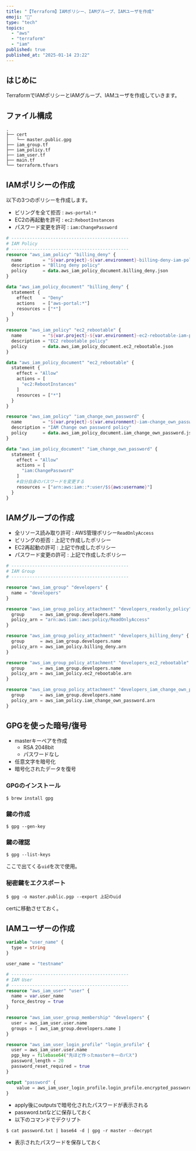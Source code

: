 ```yaml
---
title: "【Terraform】IAMポリシー、IAMグループ、IAMユーザを作成"
emoji: "🌟"
type: "tech"
topics:
  - "aws"
  - "terraform"
  - "iam"
published: true
published_at: "2025-01-14 23:22"
---
```


## はじめに
TerraformでIAMポリシーとIAMグループ、IAMユーザを作成していきます。

## ファイル構成
```
.
├── cert
│   └── master.public.gpg
├── iam_group.tf
├── iam_policy.tf
├── iam_user.tf
├── main.tf
└── terraform.tfvars
```

## IAMポリシーの作成
以下の3つのポリシーを作成します。
- ビリングを全て拒否 : `aws-portal:*`
- EC2の再起動を許可 : `ec2:RebootInstances`
- パスワード変更を許可 : `iam:ChangePassword`
```HCL:iam_policy.tf
# ---------------------------------------------
# IAM Policy
# ---------------------------------------------
resource "aws_iam_policy" "billing_deny" {
  name        = "${var.project}-${var.environment}-billing-deny-iam-policy"
  description = "Blling deny policy"
  policy      = data.aws_iam_policy_document.billing_deny.json
}

data "aws_iam_policy_document" "billing_deny" {
  statement {
    effect    = "Deny"
    actions   = ["aws-portal:*"]
    resources = ["*"]
  }
}

resource "aws_iam_policy" "ec2_rebootable" {
  name        = "${var.project}-${var.environment}-ec2-rebootable-iam-policy"
  description = "EC2 rebootable policy"
  policy      = data.aws_iam_policy_document.ec2_rebootable.json
}

data "aws_iam_policy_document" "ec2_rebootable" {
  statement {
    effect = "Allow"
    actions = [
      "ec2:RebootInstances"
    ]
    resources = ["*"]
  }
}

resource "aws_iam_policy" "iam_change_own_password" {
  name        = "${var.project}-${var.environment}-iam-change_own_password-iam-policy"
  description = "IAM Change own password policy"
  policy      = data.aws_iam_policy_document.iam_change_own_password.json
}

data "aws_iam_policy_document" "iam_change_own_password" {
  statement {
    effect = "Allow"
    actions = [
      "iam:ChangePassword"
    ]
    #自分自身のパスワードを変更する
    resources = ["arn:aws:iam::*:user/$${aws:username}"]
  }
}

```

## IAMグループの作成
- 全リソース読み取り許可 : AWS管理ポリシー`ReadOnlyAccess`
- ビリングの拒否 : 上記で作成したポリシー
- EC2再起動の許可 : 上記で作成したポリシー
- パスワード変更の許可 : 上記で作成したポリシー

```HCL:iam_group.tf
# ---------------------------------------------
# IAM Group
# ---------------------------------------------

resource "aws_iam_group" "developers" {
  name = "developers"
}

resource "aws_iam_group_policy_attachment" "developers_readonly_policy" {
  group      = aws_iam_group.developers.name
  policy_arn = "arn:aws:iam::aws:policy/ReadOnlyAccess"
}

resource "aws_iam_group_policy_attachment" "developers_billing_deny" {
  group      = aws_iam_group.developers.name
  policy_arn = aws_iam_policy.billing_deny.arn
}

resource "aws_iam_group_policy_attachment" "developers_ec2_rebootable" {
  group      = aws_iam_group.developers.name
  policy_arn = aws_iam_policy.ec2_rebootable.arn
}

resource "aws_iam_group_policy_attachment" "developers_iam_change_own_password" {
  group      = aws_iam_group.developers.name
  policy_arn = aws_iam_policy.iam_change_own_password.arn
}
```

## GPGを使った暗号/復号
- masterキーペアを作成
    - RSA 2048bit
    - パスワードなし
- 任意文字を暗号化
- 暗号化されたデータを復号

### GPGのインストール
```
$ brew install gpg
```

### 鍵の作成
```
$ gpg --gen-key
```
### 鍵の確認
```
$ gpg --list-keys
```
ここで出てくる`uid`を次で使用。
### 

### 秘密鍵をエクスポート
```
$ gpg -o master.public.pgp --export 上記のuid
```
certに移動させておく。

## IAMユーザーの作成
```HCL:main.tf
variable "user_name" {
  type = string
}
```
```HCL:terraform.tfvars
user_name = "testname"
```
```HCL:iam_user.tf
# ---------------------------------------------
# IAM User
# ---------------------------------------------
resource "aws_iam_user" "user" {
  name = var.user_name
  force_destroy = true
}

resource "aws_iam_user_group_membership" "developers" {
  user = aws_iam_user.user.name
  groups = [ aws_iam_group.developers.name ]
}

resource "aws_iam_user_login_profile" "login_profile" {
  user = aws_iam_user.user.name
  pgp_key = filebase64("先ほど作ったmasterキーのパス")
  password_length = 20
  password_reset_required = true
}

output "password" {
    value = aws_iam_user_login_profile.login_profile.encrypted_password
}
```

- apply後にoutputsで暗号化されたパスワードが表示される
- password.txtなどに保存しておく
- 以下のコマンドでデクリプト
```
$ cat password.txt | base64 -d | gpg -r master --decrypt
```
- 表示されたパスワードを保存しておく